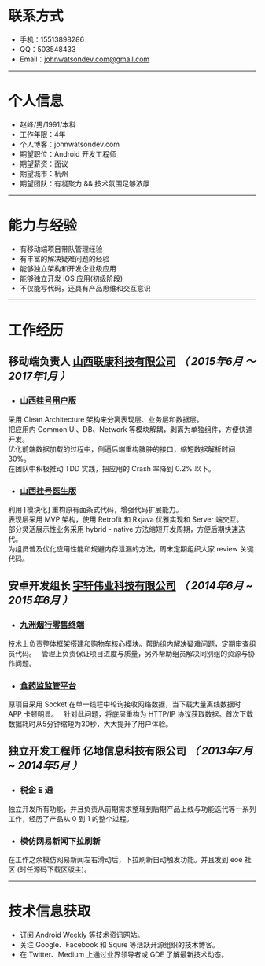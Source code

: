 # 联系方式

- 手机：15513898286
- QQ：503548433
- Email：johnwatsondev.com@gmail.com

---

# 个人信息

 - 赵峰/男/1991/本科
 - 工作年限：4年
 - 个人博客：johnwatsondev.com
 - 期望职位：Android 开发工程师
 - 期望薪资：面议
 - 期望城市：杭州
 - 期望团队：有凝聚力 && 技术氛围足够浓厚
 
---

# 能力与经验

- 有移动端项目带队管理经验
- 有丰富的解决疑难问题的经验
- 能够独立架构和开发企业级应用
- 能够独立开发 iOS 应用(初级阶段)
- 不仅能写代码，还具有产品思维和交互意识

---

# 工作经历
## 移动端负责人 [山西联康科技有限公司](http://www.sx-uh.com/) *（ 2015年6月 ～ 2017年1月 ）*

* ### [山西挂号用户版](http://sxyygh.com/d/index.html)
采用 Clean Architecture 架构来分离表现层、业务层和数据层。  
把应用内 Common UI、DB、Network 等模块解耦，剥离为单独组件，方便快速开发。  
优化前端数据加载的过程中，倒逼后端重构臃肿的接口，缩短数据解析时间 30%。  
在团队中积极推动 TDD 实践，把应用的 Crash 率降到 0.2% 以下。

* ### [山西挂号医生版](http://sxyygh.com/d/index.html)
利用 ⌈模块化⌋ 重构原有面条式代码，增强代码扩展能力。  
表现层采用 MVP 架构，使用 Retrofit 和 Rxjava 优雅实现和 Server 端交互。  
部分灵活展示性业务采用 hybrid - native 方法缩短开发周期，方便后期快速迭代。  
为组员普及优化应用性能和规避内存泄漏的方法，周末定期组织大家 review 关键代码。

## 安卓开发组长 [宇轩伟业科技有限公司](http://www.yuxuanweiye.com/) *（ 2014年6月 ~ 2015年6月 ）*

* ### [九洲烟行零售终端](http://www.yuxuanweiye.com/product/show-120.aspx)
技术上负责整体框架搭建和购物车核心模块。帮助组内解决疑难问题，定期审查组员代码。  
管理上负责保证项目进度与质量，另外帮助组员解决同别组的资源与协作问题。

* ### [食药监监管平台](http://www.yuxuanweiye.com/product/show-107.aspx)
原项目采用 Socket 在单一线程中轮询接收网络数据，当下载大量离线数据时 APP 卡顿明显。  
针对此问题，将底层重构为 HTTP/IP 协议获取数据。首次下载数据耗时从5分钟缩短为30秒，大大提升了用户体验。

## 独立开发工程师 亿地信息科技有限公司 *（ 2013年7月 ~ 2014年5月 ）*

* ### 税企 E 通
独立开发所有功能，并且负责从前期需求整理到后期产品上线与功能迭代等一系列工作，经历了产品从 0 到 1 的整个过程。

* ### 模仿网易新闻下拉刷新
在工作之余模仿网易新闻左右滑动后，下拉刷新自动触发功能。并且发到 eoe 社区 (时任源码下载区版主)。

---

# 技术信息获取
* 订阅 Android Weekly 等技术资讯网站。  
* 关注 Google、Facebook 和 Squre 等活跃开源组织的技术博客。  
* 在 Twitter、Medium 上通过业界领导者或 GDE 了解最新技术动态。
